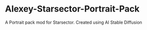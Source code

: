 # Alexey-Starsector-Portrait-Pack
A Portrait pack mod for Starsector. Created using AI Stable Diffusion 
